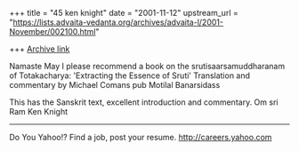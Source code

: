 +++
title = "45 ken knight"
date = "2001-11-12"
upstream_url = "https://lists.advaita-vedanta.org/archives/advaita-l/2001-November/002100.html"

+++
[Archive link](https://lists.advaita-vedanta.org/archives/advaita-l/2001-November/002100.html)

Namaste
May I please recommend a book on the
srutisaarsamuddharanam of Totakacharya:
'Extracting the Essence of Sruti'
Translation and commentary by Michael Comans
pub Motilal Banarsidass

This has the Sanskrit text, excellent introduction and
commentary.
Om sri Ram
Ken Knight

__________________________________________________
Do You Yahoo!?
Find a job, post your resume.
http://careers.yahoo.com

